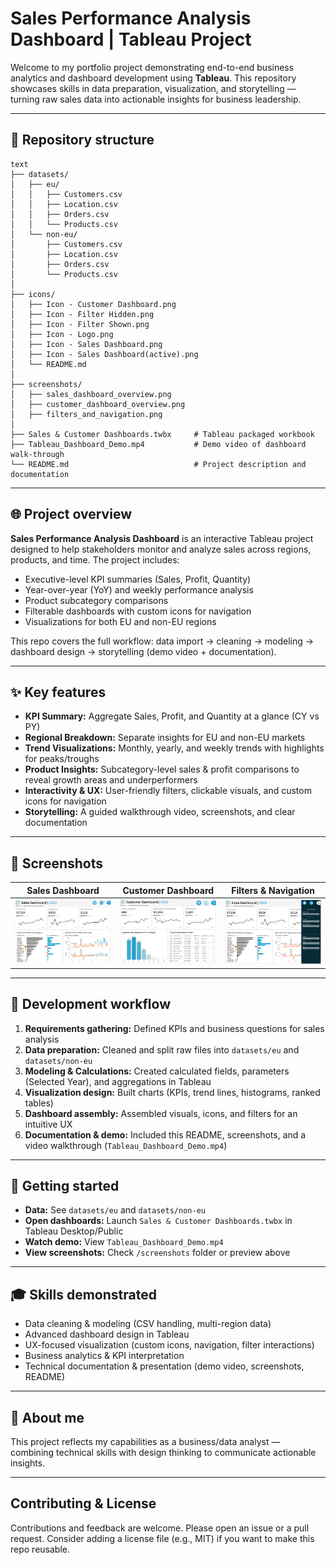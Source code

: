 # Sales Performance Analysis Dashboard | Tableau Project

Welcome to my portfolio project demonstrating end-to-end business analytics and dashboard development using **Tableau**. This repository showcases skills in data preparation, visualization, and storytelling — turning raw sales data into actionable insights for business leadership.

---

## 📂 Repository structure

```
text
├── datasets/
│   ├── eu/
│   │   ├── Customers.csv
│   │   ├── Location.csv
│   │   ├── Orders.csv
│   │   └── Products.csv
│   └── non-eu/
│       ├── Customers.csv
│       ├── Location.csv
│       ├── Orders.csv
│       └── Products.csv
│
├── icons/
│   ├── Icon - Customer Dashboard.png
│   ├── Icon - Filter Hidden.png
│   ├── Icon - Filter Shown.png
│   ├── Icon - Logo.png
│   ├── Icon - Sales Dashboard.png
│   ├── Icon - Sales Dashboard(active).png
│   └── README.md
│
├── screenshots/
│   ├── sales_dashboard_overview.png
│   ├── customer_dashboard_overview.png
│   ├── filters_and_navigation.png
│
├── Sales & Customer Dashboards.twbx     # Tableau packaged workbook
├── Tableau_Dashboard_Demo.mp4           # Demo video of dashboard walk-through
└── README.md                            # Project description and documentation
```

---

## 🌐 Project overview

**Sales Performance Analysis Dashboard** is an interactive Tableau project designed to help stakeholders monitor and analyze sales across regions, products, and time. The project includes:

* Executive-level KPI summaries (Sales, Profit, Quantity)
* Year-over-year (YoY) and weekly performance analysis
* Product subcategory comparisons
* Filterable dashboards with custom icons for navigation
* Visualizations for both EU and non-EU regions

This repo covers the full workflow: data import → cleaning → modeling → dashboard design → storytelling (demo video + documentation).

---

## ✨ Key features

* **KPI Summary:** Aggregate Sales, Profit, and Quantity at a glance (CY vs PY)
* **Regional Breakdown:** Separate insights for EU and non-EU markets
* **Trend Visualizations:** Monthly, yearly, and weekly trends with highlights for peaks/troughs
* **Product Insights:** Subcategory-level sales & profit comparisons to reveal growth areas and underperformers
* **Interactivity & UX:** User-friendly filters, clickable visuals, and custom icons for navigation
* **Storytelling:** A guided walkthrough video, screenshots, and clear documentation

---

## 📸 Screenshots

| Sales Dashboard                                                       | Customer Dashboard                                                          | Filters & Navigation                                              |
| --------------------------------------------------------------------- | --------------------------------------------------------------------------- | ----------------------------------------------------------------- |
| ![Sales Dashboard Overview](screenshots/sales_dashboard_overview.png) | ![Customer Dashboard Overview](screenshots/customer_dashboard_overview.png) | ![Filters and Navigation](screenshots/filters_and_navigation.png) |

---

## 🔧 Development workflow

1. **Requirements gathering:** Defined KPIs and business questions for sales analysis
2. **Data preparation:** Cleaned and split raw files into `datasets/eu` and `datasets/non-eu`
3. **Modeling & Calculations:** Created calculated fields, parameters (Selected Year), and aggregations in Tableau
4. **Visualization design:** Built charts (KPIs, trend lines, histograms, ranked tables)
5. **Dashboard assembly:** Assembled visuals, icons, and filters for an intuitive UX
6. **Documentation & demo:** Included this README, screenshots, and a video walkthrough (`Tableau_Dashboard_Demo.mp4`)

---

## 🚀 Getting started

* **Data:** See `datasets/eu` and `datasets/non-eu`
* **Open dashboards:** Launch `Sales & Customer Dashboards.twbx` in Tableau Desktop/Public
* **Watch demo:** View `Tableau_Dashboard_Demo.mp4`
* **View screenshots:** Check `/screenshots` folder or preview above

---

## 🎓 Skills demonstrated

* Data cleaning & modeling (CSV handling, multi-region data)
* Advanced dashboard design in Tableau
* UX-focused visualization (custom icons, navigation, filter interactions)
* Business analytics & KPI interpretation
* Technical documentation & presentation (demo video, screenshots, README)

---

## 👤 About me

This project reflects my capabilities as a business/data analyst — combining technical skills with design thinking to communicate actionable insights.

---

## Contributing & License

Contributions and feedback are welcome. Please open an issue or a pull request. Consider adding a license file (e.g., MIT) if you want to make this repo reusable.
